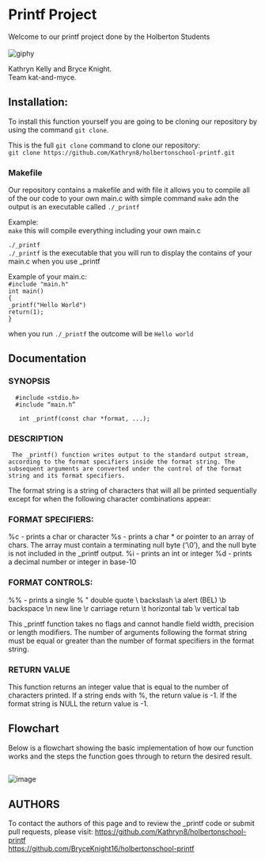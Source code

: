 # Printf Project

Welcome to our printf project done by the Holberton Students <br>
<br>
![giphy](https://user-images.githubusercontent.com/124347057/229031599-d81f7f28-3740-4fa7-b1fa-7e639661288c.gif)

Kathryn Kelly and Bryce Knight.<br>
Team kat-and-myce.

## Installation:

To install this function yourself you are going to be cloning our repository
by using the command `git clone`. <br>

This is the full `git clone` command to clone our repository:<br>
`git clone https://github.com/Kathryn8/holbertonschool-printf.git`
<br>

### Makefile
Our repository contains a makefile and with file it allows you to compile all of the our code to your own main.c
with simple command `make` adn the output is an executable called `./_printf` <br> 

Example: <br>
`make`  this will compile everything including your own main.c <br>

`./_printf` <br>
`./_printf` is the executable that you will run to display the contains of your main.c when you use _printf<br>


Example of your main.c: <br>
`#include "main.h"`<br>
`int main()`<br>
`{`<br>
   `_printf("Hello World")`<br>
   `return(1);`<br>
 `}`<br>

when you run `./_printf` the outcome will be `Hello world`

## Documentation 
### SYNOPSIS         
      #include <stdio.h>
      #include “main.h”	

       int _printf(const char *format, ...);               
### DESCRIPTION         
     The _printf() function writes output to the standard output stream, according to the format specifiers inside the format string. The subsequent arguments are converted under the control of the format string and its format specifiers. 
The format string is a string of characters that will all be printed sequentially except for when the following character combinations appear:

### FORMAT SPECIFIERS:
%c - prints a char or character
%s - prints a char * or pointer to an array of chars. The array must contain a terminating null byte (‘\0’), and the null byte is not included in the _printf output.
%i - prints an int or integer
%d - prints a decimal number or integer in base-10

### FORMAT CONTROLS:
%% - prints a single %
\"     double quote
       \\     backslash
       \a     alert (BEL)
       \b     backspace
       \n     new line
       \r     carriage return
       \t     horizontal tab
       \v     vertical tab

This  _printf function takes no flags and cannot handle field width, precision or length modifiers.
The number of arguments following the format string must be equal or greater than the number of format specifiers in the format string.  

### RETURN VALUE         
This function returns an integer value that is equal to the number of characters printed. 
If a string ends with %, the return value is -1.
If the format string is NULL the return value is -1.

 
## Flowchart 
Below is a flowchart showing the basic implementation of how our function works
and the steps the function goes through to return the desired result.
##
![image](https://user-images.githubusercontent.com/124347057/229001812-5c3381ea-edde-4dc7-813f-228230a882a6.png)

## AUTHORS
To contact the authors of this page and to review the _printf code or submit pull requests, please visit:
https://github.com/Kathryn8/holbertonschool-printf <br>
https://github.com/BryceKnight16/holbertonschool-printf
 
